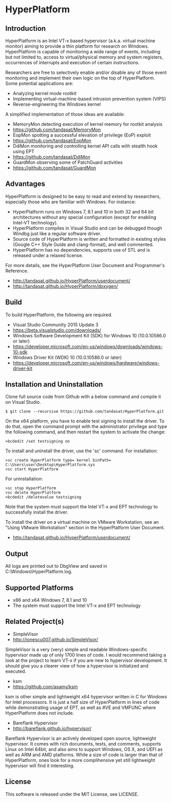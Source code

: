 HyperPlatform
==============

Introduction
-------------
HyperPlatform is an Intel VT-x based hypervisor (a.k.a. virtual machine monitor)
aiming to provide a thin platform for research on Windows. HyperPlatform is
capable of monitoring a wide range of events, including but not limited to,
access to virtual/physical memory and system registers, occurrences of interrupts
and execution of certain instructions.

Researchers are free to selectively enable and/or disable any of those event
monitoring and implement their own logic on the top of HyperPlatform. Some
potential applications are:
- Analyzing kernel mode rootkit
- Implementing virtual-machine-based intrusion prevention system (VIPS)
- Reverse-engineering the Windows kernel

A simplified implementation of those ideas are available:
- MemoryMon detecting execution of kernel memory for rootkit analysis
 - https://github.com/tandasat/MemoryMon
- EopMon spotting a successful elevation of privilege (EoP) exploit
 - https://github.com/tandasat/EopMon
- DdiMon monitoring and controlling kernel API calls with stealth hook using EPT
 - https://github.com/tandasat/DdiMon
- GuardMon observing some of PatchGuard activities
 - https://github.com/tandasat/GuardMon


Advantages
-----------
HyperPlatform is designed to be easy to read and extend by researchers,
especially those who are familiar with Windows. For instance:
- HyperPlatform runs on Windows 7, 8.1 and 10 in both 32 and 64 bit architectures
  without any special configuration (except for enabling Intel-VT technology).
- HyperPlatform compiles in Visual Studio and can be debugged though Windbg
  just like a regular software driver.
- Source code of HyperPlatform is written and formatted in existing styles
  (Google C++ Style Guide and clang-format), and well commented.
- HyperPlatform has no dependencies, supports use of STL and is released under
  a relaxed license.

For more details, see the HyperPlatform User Document and Programmer's Reference.
- http://tandasat.github.io/HyperPlatform/userdocument/
- http://tandasat.github.io/HyperPlatform/doxygen/


Build
------
To build HyperPlatform, the following are required.
- Visual Studio Community 2015 Update 3
 - https://beta.visualstudio.com/downloads/
- Windows Software Development Kit (SDK) for Windows 10 (10.0.10586.0 or later)
 - https://developer.microsoft.com/en-us/windows/downloads/windows-10-sdk
- Windows Driver Kit (WDK) 10 (10.0.10586.0 or later)
 - https://developer.microsoft.com/en-us/windows/hardware/windows-driver-kit


Installation and Uninstallation
--------------------------------
Clone full source code from Github with a below command and compile it on Visual
Studio.

    $ git clone --recursive https://github.com/tandasat/HyperPlatform.git

On the x64 platform, you have to enable test signing to install the driver.
To do that, open the command prompt with the administrator privilege and type
the following command, and then restart the system to activate the change:

    >bcdedit /set testsigning on

To install and uninstall the driver, use the 'sc' command. For installation:

    >sc create HyperPlatform type= kernel binPath= C:\Users\user\Desktop\HyperPlatform.sys
    >sc start HyperPlatform

For uninstallation:

    >sc stop HyperPlatform
    >sc delete HyperPlatform
    >bcdedit /deletevalue testsigning


Note that the system must support the Intel VT-x and EPT technology to
successfully install the driver.

To install the driver on a virtual machine on VMware Workstation, see an "Using
VMware Workstation" section in the HyperPlatform User Document.
- http://tandasat.github.io/HyperPlatform/userdocument/


Output
-------
All logs are printed out to DbgView and saved in C:\Windows\HyperPlatform.log.


Supported Platforms
--------------------
- x86 and x64 Windows 7, 8.1 and 10
- The system must support the Intel VT-x and EPT technology


Related Project(s)
--------------------
- SimpleVisor
 - http://ionescu007.github.io/SimpleVisor/

SimpleVisor is a very (very) simple and readable Windows-specific hypervisor made
up of only 1700 lines of code. I would recommend taking a look at the project to
learn VT-x if you are new to hypervisor development. It should give you a clearer
view of how a hypervisor is initialized and executed.

- ksm
 - https://github.com/asamy/ksm

ksm is other simple and lightweight x64 hypervisor written in C for Windows for
Intel processors. It is just a half size of HyperPlatform in lines of code while
demonstrating usage of EPT, as well as #VE and VMFUNC where HyperPlatform does
not include.

- Bareflank Hypervisor
 - http://bareflank.github.io/hypervisor/

Bareflank Hypervisor is an actively developed open source, lightweight hypervisor.
It comes with rich documents, tests, and comments, supports Linux on Intel 64bit,
and also aims to support Windows, OS X, and UEFI as well as ARM and AMD platforms.
While a size of code is larger than that of HyperPlatform, ones look for a more
complihensive yet still lightweight hypervisor will find it interesting.


License
--------
This software is released under the MIT License, see LICENSE.
